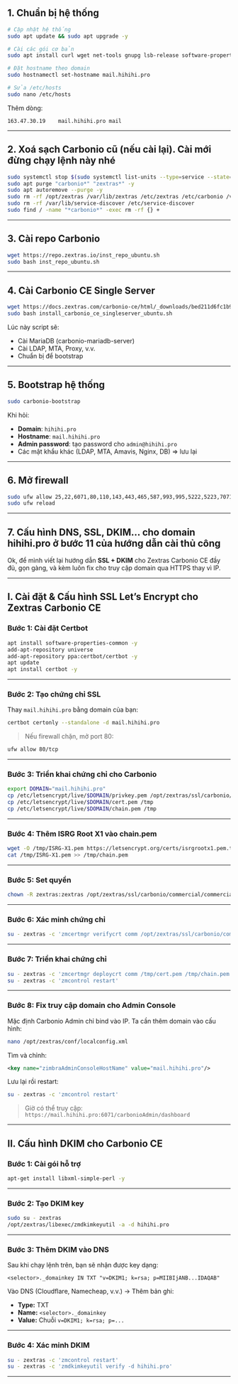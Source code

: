 ## **1. Chuẩn bị hệ thống**

```bash
# Cập nhật hệ thống
sudo apt update && sudo apt upgrade -y

# Cài các gói cơ bản
sudo apt install curl wget net-tools gnupg lsb-release software-properties-common apt-transport-https -y

# Đặt hostname theo domain
sudo hostnamectl set-hostname mail.hihihi.pro

# Sửa /etc/hosts
sudo nano /etc/hosts
```

Thêm dòng:

```
163.47.30.19    mail.hihihi.pro mail
```

---

## **2. Xoá sạch Carbonio cũ (nếu cài lại). Cài mới đừng chạy lệnh này nhé**

```bash
sudo systemctl stop $(sudo systemctl list-units --type=service --state=running | grep carbonio | awk '{print $1}')
sudo apt purge "carbonio*" "zextras*" -y
sudo apt autoremove --purge -y
sudo rm -rf /opt/zextras /var/lib/zextras /etc/zextras /etc/carbonio /var/log/zextras /var/log/carbonio /tmp/*
sudo rm -rf /var/lib/service-discover /etc/service-discover
sudo find / -name "*carbonio*" -exec rm -rf {} +
```

---

## **3. Cài repo Carbonio**

```bash
wget https://repo.zextras.io/inst_repo_ubuntu.sh
sudo bash inst_repo_ubuntu.sh
```

---

## **4. Cài Carbonio CE Single Server**

```bash
wget https://docs.zextras.com/carbonio-ce/html/_downloads/bed211d6fc1b9ca35f15be01eb9aa3fc/install_carbonio_ce_singleserver_ubuntu.sh
sudo bash install_carbonio_ce_singleserver_ubuntu.sh
```

Lúc này script sẽ:

* Cài MariaDB (carbonio-mariadb-server)
* Cài LDAP, MTA, Proxy, v.v.
* Chuẩn bị để bootstrap

---

## **5. Bootstrap hệ thống**

```bash
sudo carbonio-bootstrap
```

Khi hỏi:

* **Domain**: `hihihi.pro`
* **Hostname**: `mail.hihihi.pro`
* **Admin password**: tạo password cho `admin@hihihi.pro`
* Các mật khẩu khác (LDAP, MTA, Amavis, Nginx, DB) => lưu lại

---

## **6. Mở firewall**

```bash
sudo ufw allow 25,22,6071,80,110,143,443,465,587,993,995,5222,5223,7071,9071/tcp
sudo ufw reload
```

---

## **7. Cấu hình DNS, SSL, DKIM... cho domain hihihi.pro ở bước 11 của hướng dẫn cài thủ công**

Ok, để mình viết lại hướng dẫn **SSL + DKIM** cho Zextras Carbonio CE đầy đủ, gọn gàng, và kèm luôn fix cho truy cập domain qua HTTPS thay vì IP.

---

## **I. Cài đặt & Cấu hình SSL Let’s Encrypt cho Zextras Carbonio CE**

### **Bước 1: Cài đặt Certbot**

```bash
apt install software-properties-common -y
add-apt-repository universe
add-apt-repository ppa:certbot/certbot -y
apt update
apt install certbot -y
```

---

### **Bước 2: Tạo chứng chỉ SSL**

Thay `mail.hihihi.pro` bằng domain của bạn:

```bash
certbot certonly --standalone -d mail.hihihi.pro
```

> Nếu firewall chặn, mở port 80:

```bash
ufw allow 80/tcp
```

---

### **Bước 3: Triển khai chứng chỉ cho Carbonio**

```bash
export DOMAIN="mail.hihihi.pro"
cp /etc/letsencrypt/live/$DOMAIN/privkey.pem /opt/zextras/ssl/carbonio/commercial/commercial.key
cp /etc/letsencrypt/live/$DOMAIN/cert.pem /tmp
cp /etc/letsencrypt/live/$DOMAIN/chain.pem /tmp
```

---

### **Bước 4: Thêm ISRG Root X1 vào chain.pem**

```bash
wget -O /tmp/ISRG-X1.pem https://letsencrypt.org/certs/isrgrootx1.pem.txt
cat /tmp/ISRG-X1.pem >> /tmp/chain.pem
```

---

### **Bước 5: Set quyền**

```bash
chown -R zextras:zextras /opt/zextras/ssl/carbonio/commercial/commercial.key
```

---

### **Bước 6: Xác minh chứng chỉ**

```bash
su - zextras -c 'zmcertmgr verifycrt comm /opt/zextras/ssl/carbonio/commercial/commercial.key /tmp/cert.pem /tmp/chain.pem'
```

---

### **Bước 7: Triển khai chứng chỉ**

```bash
su - zextras -c 'zmcertmgr deploycrt comm /tmp/cert.pem /tmp/chain.pem'
su - zextras -c 'zmcontrol restart'
```

---

### **Bước 8: Fix truy cập domain cho Admin Console**

Mặc định Carbonio Admin chỉ bind vào IP. Ta cần thêm domain vào cấu hình:

```bash
nano /opt/zextras/conf/localconfig.xml
```

Tìm và chỉnh:

```xml
<key name="zimbraAdminConsoleHostName" value="mail.hihihi.pro"/>
```

Lưu lại rồi restart:

```bash
su - zextras -c 'zmcontrol restart'
```

> Giờ có thể truy cập:
> `https://mail.hihihi.pro:6071/carbonioAdmin/dashboard`

---

## **II. Cấu hình DKIM cho Carbonio CE**

### **Bước 1: Cài gói hỗ trợ**

```bash
apt-get install libxml-simple-perl -y
```

---

### **Bước 2: Tạo DKIM key**

```bash
sudo su - zextras
/opt/zextras/libexec/zmdkimkeyutil -a -d hihihi.pro
```

---

### **Bước 3: Thêm DKIM vào DNS**

Sau khi chạy lệnh trên, bạn sẽ nhận được key dạng:

```
<selector>._domainkey IN TXT "v=DKIM1; k=rsa; p=MIIBIjANB...IDAQAB"
```

Vào DNS (Cloudflare, Namecheap, v.v.) → Thêm bản ghi:

* **Type:** TXT
* **Name:** `<selector>._domainkey`
* **Value:** Chuỗi `v=DKIM1; k=rsa; p=...`

---

### **Bước 4: Xác minh DKIM**

```bash
su - zextras -c 'zmcontrol restart'
su - zextras -c 'zmdkimkeyutil verify -d hihihi.pro'
```

---



